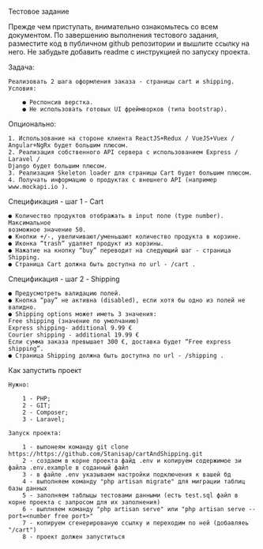 Тестовое задание

Прежде чем приступать, внимательно ознакомьтесь со всем документом. По
завершению выполнения тестового задания, разместите код в публичном github
репозитории и вышлите ссылку на него. Не забудьте добавить readme с инструкцией
по запуску проекта.

Задача:

    Реализовать 2 шага оформления заказа - страницы cart и shipping.
    Условия:
    
        ● Респонсив верстка.
        ● Не использовать готовых UI фреймворков (типа bootstrap).
        
Опционально:

    1. Использование на стороне клиента ReactJS+Redux / VueJS+Vuex /
    Angular+NgRx будет большим плюсом.
    2. Реализация собственного API сервера с использованием Express / Laravel /
    Django будет большим плюсом.
    3. Реализация Skeleton loader для страницы Cart будет большим плюсом.
    4. Получать информацию о продуктах с внешнего API (например www.mockapi.io ).
    
Спецификация - шаг 1 - Cart

    ● Количество продуктов отображать в input поле (type number). Максимальное
    возможное значение 50.
    ● Кнопки +/-, увеличивают/уменьшают количество продукта в корзине.
    ● Иконка “trash” удаляет продукт из корзины.
    ● Нажатие на кнопку “buy” переводит на следующий шаг - страница Shipping.
    ● Страница Cart должна быть доступна по url - /cart .
    
Спецификация - шаг 2 - Shipping

    ● Предусмотреть валидацию полей.
    ● Кнопка “pay” не активна (disabled), если хотя бы одно из полей не валидно.
    ● Shipping options может иметь 3 значения:
    Free shipping (значение по умолчанию)
    Express shipping- additional 9.99 €
    Courier shipping - additional 19.99 €
    Если сумма заказа превышает 300 €, доставка будет “Free express shipping”.
    ● Страница Shipping должна быть доступна по url - /shipping .
    
Как запустить проект

    Нужно:
    
        1 - PHP;
        2 - GIT;
        2 - Composer;
        3 - Laravel;
        
    Запуск проекта:
    
        1 - выпонеям команду git clone https://https://github.com/Stanisap/cartAndShipping.git
        2 - создаем в корне проeкта файд .env и копируем содержимое зи файла .env.examplе в соданный файл
        3 - в файле .env указываем настройки подключения к вашей бд
        4 - выполняем команду "php artisan migrate" для миграции таблиц базы данных
        5 - заполняем таблыцы тестовами данными (есть test.sql файл в корне проекта с запросом для их заполнения)
        6 - выплняем команду "php artisan serve" или "php artisan serve --port=<number free port>"
        7 - копируем сгенерированую ссылку и переходим по ней (добавляеь "/cart")
        8 - проект должен запуститься

